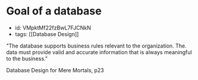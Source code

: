 # Goal of a database
* id: VMpktMf22fzBwL7FJCNkN
* tags: [[Database Design]]

"The database supports business rules relevant to the organization. The. data must provide valid and accurate information that is always meaningful to the business."

Database Design for Mere Mortals, p23